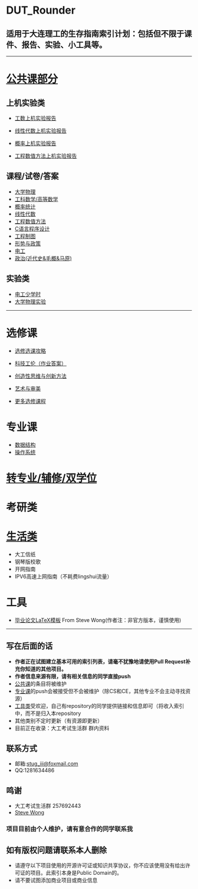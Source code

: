 # DUT_Rounder

## 适用于大连理工的生存指南索引计划：包括但不限于课件、报告、实验、小工具等。



  ---

# [公共课部分](https://github.com/StuGRua/DUT_Rounder/tree/master/files/public_courses)
## 上机实验类
- [工数上机实验报告](https://github.com/StuGRua/DUT_Rounder/tree/master/files/public_courses/上机实验(MATLAB)/工科数学分析上机实验)  

 - [线性代数上机实验报告](https://github.com/StuGRua/DUT_Rounder/tree/master/files/public_courses/上机实验(MATLAB)/线性代数上机实验)
 - [概率上机实验报告](https://github.com/StuGRua/DUT_Rounder/tree/master/files/public_courses/上机实验(MATLAB)/概率上机实验)
 - [工程数值方法上机实验报告](https://github.com/StuGRua/DUT_Rounder/tree/master/files/public_courses/上机实验(MATLAB)/工程数值方法上机实验)



 ## 课程/试卷/答案
 - [大学物理](https://github.com/StuGRua/DUT_Rounder/tree/master/files/public_courses/%E5%A4%A7%E5%AD%A6%E7%89%A9%E7%90%86)
 - [工科数学/高等数学](https://github.com/StuGRua/DUT_Rounder/tree/master/files/public_courses/工科数学分析%26高等数学)
 - [概率统计](https://github.com/StuGRua/DUT_Rounder/tree/master/files/public_courses/概率统计)
 - [线性代数](https://github.com/StuGRua/DUT_Rounder/tree/master/files/public_courses/线性代数)
 - [工程数值方法](https://github.com/StuGRua/DUT_Rounder/tree/master/files/public_courses/工程数值方法)
- [C语言程序设计](https://github.com/StuGRua/DUT_Rounder/tree/master/files/public_courses/C语言程序设计)
- [工程制图](https://github.com/StuGRua/DUT_Rounder/tree/master/files/public_courses/工程制图)
- [形势与政策](https://github.com/StuGRua/DUT_Rounder/tree/master/files/public_courses/形势与政策)
- [电工](https://github.com/StuGRua/DUT_Rounder/tree/master/files/public_courses/电工)
- [政治(近代史&毛概&马原)](https://github.com/StuGRua/DUT_Rounder/tree/master/files/public_courses/政治(近代史%26毛概%26马原))



 ## 实验类  
 - [电工少学时](https://github.com/StuGRua/DUT_Rounder/tree/master/files/public_courses/电工实验) 
 - [大学物理实验](https://github.com/StuGRua/DUT_Rounder/tree/master/files/public_courses/大学物理实验) 
---

# 选修课
- [选修选课攻略](https://github.com/StuGRua/DUT_Rounder/tree/master/files/elective_courses/recommend)  

- [科技工伦（作业答案）](https://github.com/StuGRua/DUT_Rounder/tree/master/files/elective_courses/科技工伦) 
- [创造性思维与创新方法](https://github.com/StuGRua/DUT_Rounder/tree/master/files/elective_courses/创造性思维与创新方法)
- [艺术与审美](https://github.com/StuGRua/DUT_Rounder/tree/master/files/elective_courses/艺术与审美)
- [更多选修课程](https://github.com/StuGRua/DUT_Rounder/tree/master/files/elective_courses)

# 专业课
- [数据结构](https://github.com/StuGRua/DUT_Rounder/tree/master/files/specialized_courses/CS/数据结构（软件学院）)
- [操作系统](https://github.com/StuGRua/DUT_Rounder/tree/master/files/specialized_courses/CS/操作系统)
# [转专业/辅修/双学位](https://github.com/StuGRua/DUT_Rounder/tree/master/files/subject__changes\转专业)

# 考研类


# [生活类](https://github.com/StuGRua/DUT_Rounder/tree/master/files/living)
- 大工信纸
- 钢琴版校歌
- 开网指南
- IPV6高速上网指南（不耗费lingshui流量）


# 工具
- [毕业论文LaTeX模板](https://github.com/stevewongv/DLUT_XeLaTeX_Template_For_Bachelor) From Steve Wong(作者注：非官方版本，谨慎使用)  
---
## 写在后面的话
- **作者正在试图建立基本可用的索引列表，请毫不犹豫地请使用Pull Request补充你知道的其他项目。**
- **作者信息来源有限，请有相关信息的同学直接push**   
- [公共课](https://github.com/StuGRua/DUT_Rounder/tree/master/files/public_courses)的条目将被维护
- [专业课](https://github.com/StuGRua/DUT_Rounder/tree/master/files/specialized_courses)的push会被接受但不会被维护（除CS和CE，其他专业不会主动寻找资源）  
- [工具类](https://github.com/StuGRua/DUT_Rounder/tree/master/files/tools)受欢迎，自己有repository的同学提供链接和信息即可（将收入索引中，而不是归入本repository 
- 其他类别不定时更新（有资源即更新） 
- 目前正在收录：大工考试生活群 群内资料
## 联系方式
- 邮箱:stug_iii@foxmail.com
- QQ:1281634486
## 鸣谢
- 大工考试生活群 257692443
- [Steve Wong](https://github.com/stevewongv)


### 项目目前由个人维护，请有意合作的同学联系我  
## 如有版权问题请联系本人删除
- 请遵守以下项目使用的开源许可证或知识共享协议，你不应该使用没有给出许可证的项目。此索引本身是Public Domain的。  
- 请不要试图添加商业项目或商业信息